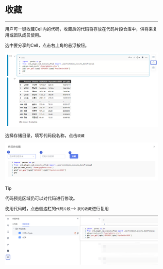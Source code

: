 # 收藏
---
用户可一键收藏Cell内的代码，收藏后的代码将存放在代码片段仓库中，供将来复用或团队成员使用。

选中要分享的Cell，点击右上角的悬浮按钮。

![图 18](../images/6c2745ca22c66079b7fd2d6ff93c03ef0a3b603b6e6510e3b0780047a828a62d.png)  


选择存储目录，填写代码段名称，点击`收藏`

![图 19](../images/1bd982cf4e21e626c18cfcee3797de314cb5342f3b137e3d16178ffe9c8e5b1f.png)  

> [!Tip]
> 代码预览区域仍可以对代码进行修改。

使用代码时，点击侧边栏的`代码片段`--> `我的收藏`进行复用

![图 20](../images/e24d4816029f2749d5761a5186d211d940219fd411c920982effe20f30cdaae7.png)  
